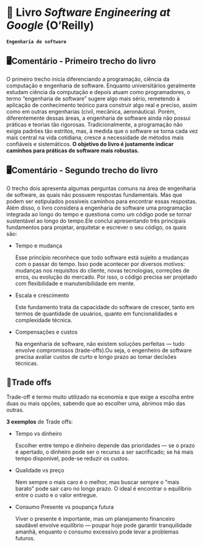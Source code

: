 # 📖 Livro *Software Engineering at Google* (O’Reilly)
**`Engenharia de software`**


<h2>🖥Comentário - Primeiro trecho do livro </h2>
<p> O primeiro trecho inicia diferenciando a programação, ciência da computação e engenharia de software. Enquanto universitários geralmente estudam ciência da computação e depois atuam como programadores, o termo “engenharia de software” sugere algo mais sério, remetendo à aplicação de conhecimento teórico para construir algo real e preciso, assim como em outras engenharias (civil, mecânica, aeronáutica). Porém, diferentemente dessas áreas, a engenharia de software ainda não possui práticas e teorias tão rigorosas. Tradicionalmente, a programação não exigia padrões tão estritos, mas, à medida que o software se torna cada vez mais central na vida cotidiana, cresce a necessidade de métodos mais confiáveis e sistemáticos.<strong> O objetivo do livro é justamente indicar caminhos para práticas de software mais robustas.</strong> </p>



<h2>🖥Comentário - Segundo trecho do livro </h2>
<p> O trecho dois apresenta algumas perguntas comuns na área de engenharia de software, as quais não possuem respostas fundamentais.
Mas que podem ser estipulados possíveis caminhos para encontrar essas respostas. Além disso, o livro considera a engenharia de software uma 
programação integrada ao longo do tempo e questiona como um código pode se tornar sustentável ao longo do tempo.Ele conclui apresentando três principais fundamentos para projetar, arquitetar e escrever o seu código, os quais são: 
  <ul>
  <li>Tempo e mudança
     <p>Esse princípio reconhece que todo software está sujeito a mudanças com o passar do tempo. Isso pode acontecer por diversos motivos: mudanças nos requisitos do cliente, novas tecnologias, correções de erros, ou 
  evolução do mercado. Por isso, o código precisa ser projetado com flexibilidade e manutenibilidade em mente.</p>
    
  <li>Escala e crescimento 
      <p>Este fundamento trata da capacidade do software de crescer, tanto em termos de quantidade de usuários, quanto em funcionalidades e complexidade técnica.</p>

  <li>Compensações e custos  
      <p>Na engenharia de software, não existem soluções perfeitas — tudo envolve compromissos (trade-offs).Ou seja, o engenheiro de software precisa avaliar custos de curto e longo prazo ao tomar decisões técnicas.</p>

  </ul>
  </p>
 
<h2>📌Trade offs </h2>
<p> Trade-off é termo muito utilizado na economia e que exige a escolha entre duas ou mais opções, sabendo que
ao escolher uma, abrimos mão das outras.</p>
<p><b>3 exemplos</b> de Trade offs:
  <ul>
  <li>Tempo vs dinheiro
    <p>Escolher entre tempo e dinheiro depende das prioridades — se o prazo é apertado, o dinheiro pode ser o recurso a ser sacrificado; se há mais tempo disponível, pode-se reduzir os custos.</p>
    
  <li>Qualidade vs preço
    <p>Nem sempre o mais caro é o melhor, mas buscar sempre o "mais barato" pode sair caro no longo prazo. O ideal é encontrar o equilíbrio entre o custo e o valor entregue.</p>
  <li>Consumo Presente vs poupança futura
    <p>Viver o presente é importante, mas um planejamento financeiro saudável envolve equilíbrio — poupar hoje pode garantir tranquilidade amanhã, enquanto o consumo excessivo pode levar a problemas futuros.</p>
  </ul>
  </p>
 
